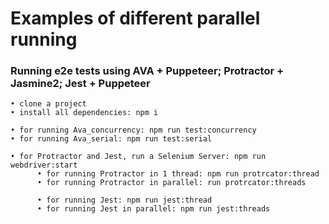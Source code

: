 # Examples of different parallel running

### Running e2e tests using AVA + Puppeteer; Protractor + Jasmine2; Jest + Puppeteer
    • clone a project    
    • install all dependencies: npm i
         
    • for running Ava_concurrency: npm run test:concurrency
    • for running Ava_serial: npm run test:serial

    • for Protractor and Jest, run a Selenium Server: npm run webdriver:start
          • for running Protractor in 1 thread: npm run protrcator:thread
          • for running Protractor in parallel: run protrcator:threads

          • for running Jest: npm run jest:thread
          • for running Jest in parallel: npm run jest:threads
